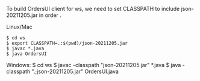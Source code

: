 To build OrdersUI client for ws, we need to set CLASSPATH to include json-20211205.jar in order .

Linux/Mac
```
$ cd ws
$ export CLASSPATH=.:$(pwd)/json-20211205.jar
$ javac *.java
$ java OrdersUI
```

Windows:
$ cd ws
$ javac -classpath "json-20211205.jar" *.java
$ java -classpath ".;json-20211205.jar" OrdersUI.java

